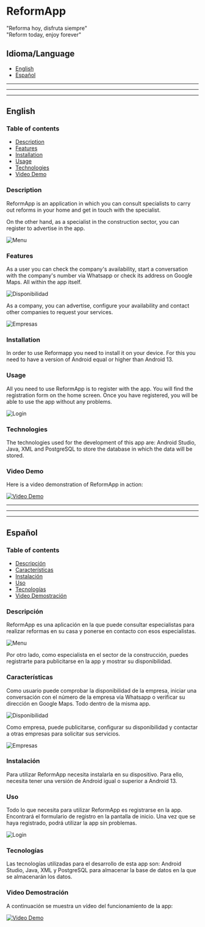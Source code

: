 # ReformApp
"Reforma hoy, disfruta siempre"  
"Reform today, enjoy forever"

## Idioma/Language
* [English](#english)
* [Español](#español)

---
---
---

## English
### Table of contents
* [Description](#description)
* [Features](#features)
* [Installation](#installation)
* [Usage](#usage)
* [Technologies](#technologies)
* [Video Demo](#video-demo)

### Description
ReformApp is an application in which you can consult specialists to carry out reforms in your home and get in touch with the specialist. 

On the other hand, as a specialist in the construction sector, you can register to advertise in the app.

![Menu](https://i.postimg.cc/TYkbt1nd/menu.jpg)

### Features
As a user you can check the company's availability, start a conversation with the company's number via Whatsapp or check its address on Google Maps. All within the app itself.

![Disponibilidad](https://i.postimg.cc/J47J3ZDY/disponibilidad.jpg)

As a company, you can advertise, configure your availability and contact other companies to request your services.

![Empresas](https://i.postimg.cc/Y930jD3r/electricistas.jpg)

### Installation
In order to use Reformapp you need to install it on your device. For this you need to have a version of Android equal or higher than Android 13.

### Usage
All you need to use ReformApp is to register with the app. You will find the registration form on the home screen. Once you have registered, you will be able to use the app without any problems.

![Login](https://i.postimg.cc/QdwTrz6v/login.jpg)

### Technologies
The technologies used for the development of this app are: Android Studio, Java, XML and PostgreSQL to store the database in which the data will be stored.

### Video Demo
Here is a video demonstration of ReformApp in action:

[![Video Demo](https://www.fatosdesconhecidos.com.br/wp-content/uploads/2015/12/18-1.jpg)](https://youtu.be/QdYnW-qOJvQ)

---
---
---

## Español
### Table of contents
* [Descripción](#descripción)
* [Características](#características)
* [Instalación](#instalación)
* [Uso](#uso)
* [Tecnologías](#tecnologías)
* [Video Demostración](#video-demo)

### Descripción
ReformApp es una aplicación en la que puede consultar especialistas para realizar reformas en su casa y ponerse en contacto con esos especialistas.

![Menu](https://i.postimg.cc/TYkbt1nd/menu.jpg)

Por otro lado, como especialista en el sector de la construcción, puedes registrarte para publicitarse en la app y mostrar su disponibilidad.

### Características
Como usuario puede comprobar la disponibilidad de la empresa, iniciar una conversación con el número de la empresa vía Whatsapp o verificar su dirección en Google Maps. Todo dentro de la misma app.

![Disponibilidad](https://i.postimg.cc/J47J3ZDY/disponibilidad.jpg) 

Como empresa, puede publicitarse, configurar su disponibilidad y contactar a otras empresas para solicitar sus servicios.

![Empresas](https://i.postimg.cc/Y930jD3r/electricistas.jpg)

### Instalación
Para utilizar ReformApp necesita instalarla en su dispositivo. Para ello, necesita tener una versión de Android igual o superior a Android 13.

### Uso
Todo lo que necesita para utilizar ReformApp es registrarse en la app. Encontrará el formulario de registro en la pantalla de inicio. Una vez que se haya registrado, podrá utilizar la app sin problemas.

![Login](https://i.postimg.cc/QdwTrz6v/login.jpg)

### Tecnologías
Las tecnologías utilizadas para el desarrollo de esta app son: Android Studio, Java, XML y PostgreSQL para almacenar la base de datos en la que se almacenarán los datos.

### Video Demostración
A continuación se muestra un vídeo del funcionamiento de la app:

[![Video Demo](https://www.fatosdesconhecidos.com.br/wp-content/uploads/2015/12/18-1.jpg)](https://youtu.be/QdYnW-qOJvQ)
